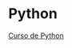 # Python

[Curso de Python]( http://www.youtube.com/playlist?list=PLx4x_zx8csUhuVgWfy7keQQAy7t1J35TR)


